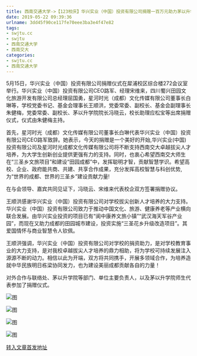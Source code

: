 ```yaml
---
title: 西南交通大学->【123校庆】华兴实业（中国）投资有限公司捐赠一百万元助力茅以升学院拔尖创新人才培养 | swjtu.cc
date: 2019-05-22 09:39:36
urlname: 3dd45f90ce117fe70eee3ba3e4f47e82
tags: 
- swjtu.cc
- swjtu
- 西南交通大学
- 西南交大
categories:
- swjtu.cc
- 西南交通大学
---
```



5月15日，华兴实业（中国）投资有限公司捐赠仪式在犀浦校区综合楼272会议室举行。华兴实业（中国）投资有限公司CEO路军、经理宋维来，四川蜀兴田园文化旅游开发有限公司总经理屈国勇，星河时光（成都）文化传媒有限公司董事长白琳等，学校党委书记、基金会理事长王顺洪，党委常委、副校长、基金会副理事长朱健梅，党委常委、副校长、茅以升学院院长冯晓云，校长助理应松宝等出席捐赠仪式，仪式由朱健梅主持。

首先，星河时光（成都）文化传媒有限公司董事长白琳代表华兴实业（中国）投资有限公司CEO路军致辞。她表示，今天的捐赠是一个美好的开始,华兴实业(中国)投资有限公司及星河时光成都文化传媒有限公司将不断支持西南交大卓越拔尖人才培养，为大学生创新创业提供更强有力的支持。同时，也衷心希望西南交大师生在“三圣乡文旅项目”和建设“田园成都”中，发挥聪明才智，贡献智慧学识。希望高校、企业、政府能共商、共建、共享合作成果，充分发挥高校智慧与科创优势,为“世界的成都、世界的三圣乡”建设贡献力量!

在与会领导、嘉宾共同见证下，冯晓云、宋维来代表校企双方签署捐赠协议。

王顺洪感谢华兴实业（中国）投资有限公司对学校拔尖创新人才培养的大力支持。华兴实业（中国）投资有限公司致力于推动中国文化、旅游、健康养老等产业横向联合发展。由华兴实业投资的项目已有“阆中康养文旅小镇”“武汉海天军谷产业园”，而现在又助力成都的田园城市建设，投资实施“三圣花乡升级改造项目”。其爱国情怀与商业智慧令人钦佩。

王顺洪强调，华兴实业（中国）投资有限公司对学校的捐资助力，是对学校教育事业的大力支持，是对我校卓越拔尖人才培养的鼎力相助，将为学校可持续发展注入源源不断的动力。相信以此为开端，双方将共同携手，开展多领域合作，为培养造就中华民族明日栋梁协同发力，也为建设美丽成都贡献各自的力量！

对外合作与联络处、茅以升学院等部门、单位主要负责人，以及茅以升学院师生代表参加了捐赠仪式。



![图](https://news.swjtu.edu.cn/upload/201905/20/201905201621030572.png)

![图](https://news.swjtu.edu.cn/upload/201905/20/201905201619032474.png)

![图](https://news.swjtu.edu.cn/upload/201905/20/201905201617553805.png)

![图](https://news.swjtu.edu.cn/upload/201905/20/201905201617167653.png)

[转入文章首发地址](https://news.swjtu.edu.cn/shownews-18393.shtml)
